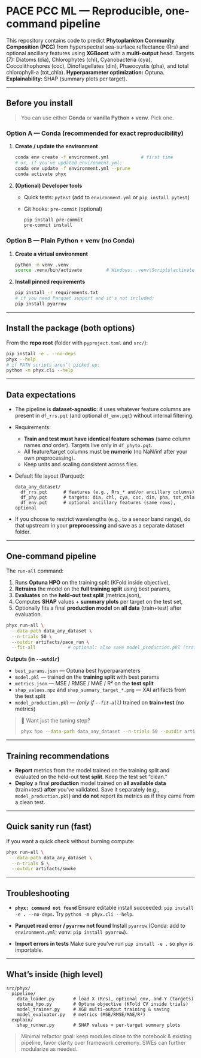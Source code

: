 # PACE PCC ML — Reproducible, one-command pipeline

This repository contains code to predict **Phytoplankton Community Composition (PCC)** from hyperspectral sea-surface reflectance (Rrs) and optional ancillary features using **XGBoost** with a **multi-output** head. Targets (7): Diatoms (dia), Chlorophytes (chl), Cyanobacteria (cya), Coccolithophores (coc), Dinoflagellates (din), Phaeocystis (pha), and total chlorophyll-a (tot\_chla).
**Hyperparameter optimization:** Optuna.
**Explainability:** SHAP (summary plots per target).

---

## Before you install

> You can use either **Conda** or **vanilla Python + venv**. Pick one.

### Option A — Conda (recommended for exact reproducibility)

1. **Create / update the environment**

   ```bash
   conda env create -f environment.yml            # first time
   # or, if you've updated environment.yml:
   conda env update -f environment.yml --prune
   conda activate phyx
   ```
2. **(Optional) Developer tools**

   * Quick tests: `pytest` (add to `environment.yml` or `pip install pytest`)
   * Git hooks: `pre-commit` (optional)

     ```bash
     pip install pre-commit
     pre-commit install
     ```

### Option B — Plain Python + venv (no Conda)

1. **Create a virtual environment**

   ```bash
   python -m venv .venv
   source .venv/bin/activate         # Windows: .venv\Scripts\activate
   ```

2. **Install pinned requirements**

   ```bash
   pip install -r requirements.txt
   # if you need Parquet support and it's not included:
   pip install pyarrow
   ```

---

## Install the package (both options)

From the **repo root** (folder with `pyproject.toml` and `src/`):

```bash
pip install -e . --no-deps
phyx --help
# if PATH scripts aren’t picked up:
python -m phyx.cli --help
```

---

## Data expectations

* The pipeline is **dataset-agnostic**: it uses whatever feature columns are present in `df_rrs.pqt` (and optional `df_env.pqt`) without internal filtering.
* Requirements:

  * **Train and test must have identical feature schemas** (same column names *and* order). Targets live only in `df_phyto.pqt`.
  * All feature/target columns must be **numeric** (no NaN/inf after your own preprocessing).
  * Keep units and scaling consistent across files.
* Default file layout (Parquet):

  ```
  data_any_dataset/
    df_rrs.pqt      # features (e.g., Rrs_* and/or ancillary columns)
    df_phy.pqt      # targets: dia, chl, cya, coc, din, pha, tot_chla
    df_env.pqt      # optional ancillary features (same rows), optional
  ```
* If you choose to restrict wavelengths (e.g., to a sensor band range), do that upstream in your **preprocessing** and save as a separate dataset folder.

---

## One-command pipeline

The `run-all` command:

1. Runs **Optuna HPO** on the training split (KFold inside objective),
2. **Retrains** the model on the **full training split** using best params,
3. **Evaluates** on the **held-out test split** (metrics.json),
4. Computes **SHAP** values + **summary plots** per target on the test set,
5. Optionally fits a final **production model** on **all data** (train+test) after evaluation.

```bash
phyx run-all \
  --data-path data_any_dataset \
  --n-trials 50 \
  --outdir artifacts/pace_run \
  --fit-all            # optional: also save model_production.pkl (trained on ALL data)
```

**Outputs (in `--outdir`)**

* `best_params.json` — Optuna best hyperparameters
* `model.pkl` — trained on the **training split** with best params
* `metrics.json` — MSE / RMSE / MAE / R² on the **test split**
* `shap_values.npz` and `shap_summary_target_*.png` — XAI artifacts from the test split
* `model_production.pkl` — *(only if `--fit-all`)* trained on **train+test** (no metrics)

> 🔁 Want just the tuning step?
>
> ```bash
> phyx hpo --data-path data_any_dataset --n-trials 50 --outdir artifacts/hpo
> ```

---

## Training recommendations

* **Report** metrics from the model trained on the training split and evaluated on the held-out **test split**. Keep the test set “clean.”
* **Deploy** a final **production** model trained on **all available data** (train+test) **after** you’ve validated. Save it separately (e.g., `model_production.pkl`) and **do not** report its metrics as if they came from a clean test.

---

## Quick sanity run (fast)

If you want a quick check without burning compute:

```bash
phyx run-all \
  --data-path data_any_dataset \
  --n-trials 5 \
  --outdir artifacts/smoke
```

---

## Troubleshooting

* **`phyx: command not found`**
  Ensure editable install succeeded: `pip install -e . --no-deps`.
  Try `python -m phyx.cli --help`.

* **Parquet read error / `pyarrow` not found**
  Install `pyarrow` (Conda: add to `environment.yml`; venv: `pip install pyarrow`).

* **Import errors in tests**
  Make sure you’ve run `pip install -e .` so `phyx` is importable.

---

## What’s inside (high level)

```
src/phyx/
  pipeline/
    data_loader.py       # load X (Rrs), optional env, and Y (targets)
    optuna_hpo.py        # Optuna objective (KFold CV inside trials)
    model_trainer.py     # XGB multi-output training & saving
    model_evaluator.py   # metrics (MSE/RMSE/MAE/R²)
  explain/
    shap_runner.py       # SHAP values + per-target summary plots
```

> Minimal refactor goal: keep modules close to the notebook & existing pipeline, favor clarity over framework ceremony. SWEs can further modularize as needed.
